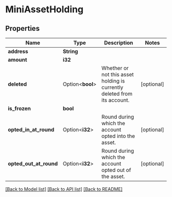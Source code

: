 # MiniAssetHolding

## Properties

Name | Type | Description | Notes
------------ | ------------- | ------------- | -------------
**address** | **String** |  | 
**amount** | **i32** |  | 
**deleted** | Option<**bool**> | Whether or not this asset holding is currently deleted from its account. | [optional]
**is_frozen** | **bool** |  | 
**opted_in_at_round** | Option<**i32**> | Round during which the account opted into the asset. | [optional]
**opted_out_at_round** | Option<**i32**> | Round during which the account opted out of the asset. | [optional]

[[Back to Model list]](../README.md#documentation-for-models) [[Back to API list]](../README.md#documentation-for-api-endpoints) [[Back to README]](../README.md)


